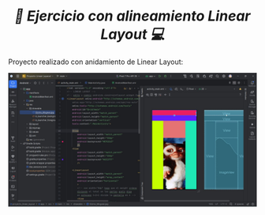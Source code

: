 **_<h1 align="center">:vulcan_salute: Ejercicio con alineamiento Linear Layout :computer:</h1>_**

Proyecto realizado con anidamiento de Linear Layout:

<img src="./assets/image/linear-layout-gizmo.JPG" alt="">